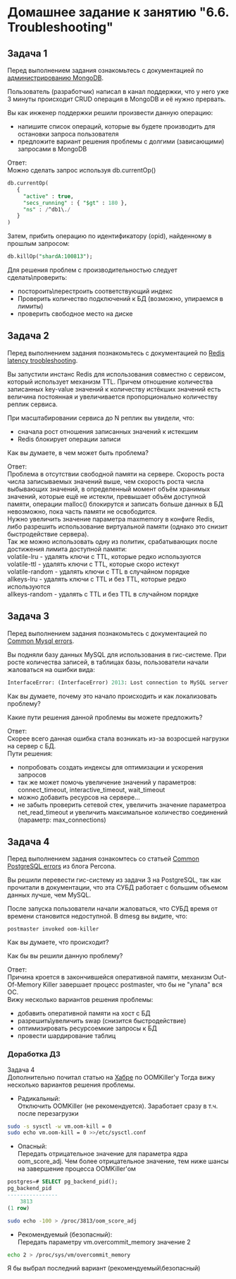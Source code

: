 # Домашнее задание к занятию "6.6. Troubleshooting"

## Задача 1

Перед выполнением задания ознакомьтесь с документацией по [администрированию MongoDB](https://docs.mongodb.com/manual/administration/).

Пользователь (разработчик) написал в канал поддержки, что у него уже 3 минуты происходит CRUD операция в MongoDB и её 
нужно прервать. 

Вы как инженер поддержки решили произвести данную операцию:
- напишите список операций, которые вы будете производить для остановки запроса пользователя
- предложите вариант решения проблемы с долгими (зависающими) запросами в MongoDB  

Ответ:  
Можно сделать запрос используя db.currentOp()
```sql
db.currentOp(
   {
     "active" : true,
     "secs_running" : { "$gt" : 180 },
     "ns" : /^db1\./
   }
)
```
Затем, прибить операцию по идентификатору (opid), найденному в прошлым запросом:
```sql
db.killOp("shardA:100813");
```

Для решения проблем с производительностью следует сделать\проверить:
-  постороить\перестроить соответствующий индекс
-  Проверить количество подключений к БД (возможно, упираемся в лимиты)
-  проверить свободное место на диске

## Задача 2

Перед выполнением задания познакомьтесь с документацией по [Redis latency troobleshooting](https://redis.io/topics/latency).

Вы запустили инстанс Redis для использования совместно с сервисом, который использует механизм TTL. 
Причем отношение количества записанных key-value значений к количеству истёкших значений есть величина постоянная и
увеличивается пропорционально количеству реплик сервиса. 

При масштабировании сервиса до N реплик вы увидели, что:
- сначала рост отношения записанных значений к истекшим
- Redis блокирует операции записи

Как вы думаете, в чем может быть проблема?  

Ответ:  
Проблема в отсутствии свободной памяти на сервере. Скорость роста числа записываемых значений выше, чем скорость роста числа
выбывающих значений, в определенный момент объём хранимых значений, которые ещё не истекли, превышает объём
доступной памяти, операции malloc() блокирутся и записать больше данных в БД невозможно, пока часть памяти
не освободится.  
Нужно увеличить значение параметра maxmemory в конфиге Redis, либо разрешить использование виртуальной
памяти (однако это снизит быстродействие сервера).  
Так же можно использовать одну из политик,
срабатывающих после достижения лимита доступной памяти:  
volatile-lru - удалять ключи с TTL, которые редко используются  
volatile-ttl - удалять ключи с TTL, которые скоро истекут  
volatile-random - удалять ключи с TTL в случайном порядке  
allkeys-lru - удалять ключи с TTL и без TTL, которые редко используются  
allkeys-random - удалять с TTL и без TTL в случайном порядке  

 
## Задача 3

Перед выполнением задания познакомьтесь с документацией по [Common Mysql errors](https://dev.mysql.com/doc/refman/8.0/en/common-errors.html).

Вы подняли базу данных MySQL для использования в гис-системе. При росте количества записей, в таблицах базы,
пользователи начали жаловаться на ошибки вида:
```python
InterfaceError: (InterfaceError) 2013: Lost connection to MySQL server during query u'SELECT..... '
```

Как вы думаете, почему это начало происходить и как локализовать проблему?

Какие пути решения данной проблемы вы можете предложить?  

Ответ:  
Скорее всего данная ошибка стала возникать из-за возросшей нагрузки на сервер с БД.  
Пути решения:
- попробовать создать индексы для оптимизации и ускорения запросов
- так же может помочь увеличение значений у параметров: connect_timeout, interactive_timeout, wait_timeout
- можно добавить ресурсов на сервере...
- не забыть проверить сетевой стек, увеличить значение параметроа net_read_timeout и увеличить максимальное количество соединений (параметр: max_connections)


## Задача 4

Перед выполнением задания ознакомтесь со статьей [Common PostgreSQL errors](https://www.percona.com/blog/2020/06/05/10-common-postgresql-errors/) из блога Percona.

Вы решили перевести гис-систему из задачи 3 на PostgreSQL, так как прочитали в документации, что эта СУБД работает с 
большим объемом данных лучше, чем MySQL.

После запуска пользователи начали жаловаться, что СУБД время от времени становится недоступной. В dmesg вы видите, что:

`postmaster invoked oom-killer`

Как вы думаете, что происходит?

Как бы вы решили данную проблему?  

Ответ:  
Причина кроется в закончившейся оперативной памяти, механизм Out-Of-Memory Killer завершает процесс postmaster, что бы не "упала" вся ОС.  
Вижу несколько вариантов решения проблемы:
- добавить оперативной памяти на хост с БД
- разрешить\увеличить swap (снизится быстродействие)
- оптимизировать ресурсоемкие запросы к БД
- провести шардирование таблиц

### Доработка ДЗ  
Задача 4  
Дополнительно почитал статью на [Хабре](https://habr.com/ru/company/southbridge/blog/464245/) по OOMKiller'у
Тогда вижу несколько вариантов решения проблемы.  
- Радикальный:  
Отключить OOMKiller (не рекомендуется). Заработает сразу в т.ч. после перезагрузки
```bash
sudo -s sysctl -w vm.oom-kill = 0
sudo echo vm.oom-kill = 0 >>/etc/sysctl.conf
 ```
- Опасный:  
Передать отрицательное значение для параметра ядра oom_score_adj. Чем более отрицательное значение, тем ниже шансы на завершение процесса OOMKiller'ом
```sql
postgres=# SELECT pg_backend_pid();
pg_backend_pid 
----------------
    3813
(1 row)
```
```bash
sudo echo -100 > /proc/3813/oom_score_adj
```
- Рекомендуемый (безопасный):  
Передать параметру vm.overcommit_memory значение 2
```bash
echo 2 > /proc/sys/vm/overcommit_memory
```

Я бы выбрал последний вариант (рекомендуемый\безопасный)